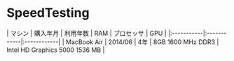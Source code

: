 # SpeedTesting

| マシン | 購入年月 | 利用年数 | RAM | プロセッサ | GPU |
|:-----------|:------------|:------------|
| MacBook Air | 2014/06 | 4年 | 8GB 1600 MHz DDR3 | Intel HD Graphics 5000 1536 MB |
